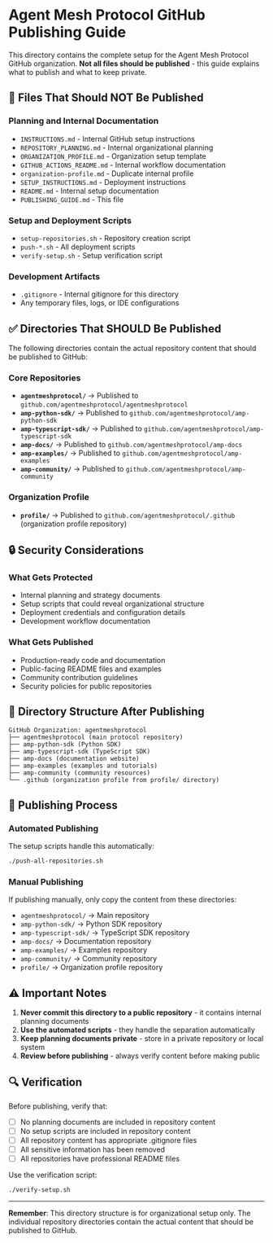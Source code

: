 # Agent Mesh Protocol GitHub Publishing Guide

This directory contains the complete setup for the Agent Mesh Protocol GitHub organization. **Not all files should be published** - this guide explains what to publish and what to keep private.

## 🚫 **Files That Should NOT Be Published**

### **Planning and Internal Documentation**
- `INSTRUCTIONS.md` - Internal GitHub setup instructions
- `REPOSITORY_PLANNING.md` - Internal organizational planning
- `ORGANIZATION_PROFILE.md` - Organization setup template
- `GITHUB_ACTIONS_README.md` - Internal workflow documentation
- `organization-profile.md` - Duplicate internal profile
- `SETUP_INSTRUCTIONS.md` - Deployment instructions
- `README.md` - Internal setup documentation
- `PUBLISHING_GUIDE.md` - This file

### **Setup and Deployment Scripts**
- `setup-repositories.sh` - Repository creation script
- `push-*.sh` - All deployment scripts
- `verify-setup.sh` - Setup verification script

### **Development Artifacts**
- `.gitignore` - Internal gitignore for this directory
- Any temporary files, logs, or IDE configurations

## ✅ **Directories That SHOULD Be Published**

The following directories contain the actual repository content that should be published to GitHub:

### **Core Repositories**
- **`agentmeshprotocol/`** → Published to `github.com/agentmeshprotocol/agentmeshprotocol`
- **`amp-python-sdk/`** → Published to `github.com/agentmeshprotocol/amp-python-sdk`
- **`amp-typescript-sdk/`** → Published to `github.com/agentmeshprotocol/amp-typescript-sdk`
- **`amp-docs/`** → Published to `github.com/agentmeshprotocol/amp-docs`
- **`amp-examples/`** → Published to `github.com/agentmeshprotocol/amp-examples`
- **`amp-community/`** → Published to `github.com/agentmeshprotocol/amp-community`

### **Organization Profile**
- **`profile/`** → Published to `github.com/agentmeshprotocol/.github` (organization profile repository)

## 🔒 **Security Considerations**

### **What Gets Protected**
- Internal planning and strategy documents
- Setup scripts that could reveal organizational structure
- Deployment credentials and configuration details
- Development workflow documentation

### **What Gets Published**
- Production-ready code and documentation
- Public-facing README files and examples
- Community contribution guidelines
- Security policies for public repositories

## 📁 **Directory Structure After Publishing**

```
GitHub Organization: agentmeshprotocol
├── agentmeshprotocol (main protocol repository)
├── amp-python-sdk (Python SDK)
├── amp-typescript-sdk (TypeScript SDK)
├── amp-docs (documentation website)
├── amp-examples (examples and tutorials)
├── amp-community (community resources)
└── .github (organization profile from profile/ directory)
```

## 🚀 **Publishing Process**

### **Automated Publishing**
The setup scripts handle this automatically:
```bash
./push-all-repositories.sh
```

### **Manual Publishing**
If publishing manually, only copy the content from these directories:
- `agentmeshprotocol/` → Main repository
- `amp-python-sdk/` → Python SDK repository
- `amp-typescript-sdk/` → TypeScript SDK repository
- `amp-docs/` → Documentation repository
- `amp-examples/` → Examples repository
- `amp-community/` → Community repository
- `profile/` → Organization profile repository

## ⚠️ **Important Notes**

1. **Never commit this directory to a public repository** - it contains internal planning documents
2. **Use the automated scripts** - they handle the separation automatically
3. **Keep planning documents private** - store in a private repository or local system
4. **Review before publishing** - always verify content before making public

## 🔍 **Verification**

Before publishing, verify that:
- [ ] No planning documents are included in repository content
- [ ] No setup scripts are included in repository content
- [ ] All repository content has appropriate .gitignore files
- [ ] All sensitive information has been removed
- [ ] All repositories have professional README files

Use the verification script:
```bash
./verify-setup.sh
```

---

**Remember**: This directory structure is for organizational setup only. The individual repository directories contain the actual content that should be published to GitHub.